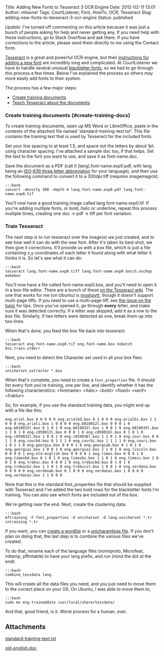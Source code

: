 Title: Adding New Fonts to Tesseract 3 OCR Engine
Date: 2012-02-11 13:01
Author: mlissner
Tags: CourtListener, Font, HowTo, OCR, Tesseract
Slug: adding-new-fonts-to-tesseract-3-ocr-engine
Status: published

*Update:* I've turned off commenting on this article because it was just
a bunch of people asking for help and never getting any. If you need
help with these instructions, go to Stack Overflow and ask there. If you
have corrections to the article, please send them directly to me using
the Contact form.

[Tesseract](http://code.google.com/p/tesseract-ocr/) is a great and
powerful OCR engine, but their [instructions for adding a new
font](http://code.google.com/p/tesseract-ocr/wiki/TrainingTesseract3)
are incredibly long and complicated. At CourtListener we have to handle
several unusual [blackletter
fonts](http://en.wikipedia.org/wiki/Blackletter), so we had to go
through this process a few times. Below I've explained the process so
others may more easily add fonts to their system.

The process has a few major steps:

-   [Create training documents](#create-training-docs)
-   [Teach Tesseract about the documents](#train-tesseract)

### Create training documents {#create-training-docs}

To create training documents, open up MS Word or LibreOffice, paste in
the contents of the attached file named 'standard-training-text.txt'.
This file contains the training text that is used by Tesseract for the
included fonts.

Set your line spacing to at least 1.5, and space out the letters by
about 1pt. using character spacing. I've attached a sample doc too, if
that helps. Set the text to the font you want to use, and save it as
font-name.doc.

Save the document as a PDF (call it [lang].font-name.exp0.pdf, with lang
being an [ISO-639 three letter
abbreviation](http://www.sil.org/iso639-3/iso-639-3_Name_Index_20120203.tab)
for your language), and then use the following command to convert it to
a 300dpi tiff (requires imagemagick):

    :::bash
    convert -density 300 -depth 4 lang.font-name.exp0.pdf lang.font-name.exp0.tif

You'll now have a good training image called lang.font-name.exp0.tif. If
you're adding multiple fonts, or bold, italic or underline, repeat this
process multiple times, creating one doc → pdf → tiff per font
variation.

### Train Tesseract

The next step is to run tesseract over the image(s) we just created, and
to see how well it can do with the new font. After it's taken its best
shot, we then give it corrections. It'll provide us with a box file,
which is just a file containing x,y coordinates of each letter it found
along with what letter it thinks it is. So let's see what it can do:

    :::bash
    tesseract lang.font-name.exp0.tiff lang.font-name.exp0 batch.nochop makebox

You'll now have a file called font-name.exp0.box, and you'll need to
open it in a box-file editor. There are a bunch of these [on the
Tesseract
wiki](http://code.google.com/p/tesseract-ocr/wiki/TrainingTesseract3#Box_File_Editors).
The one that works for me (on Ubuntu) is
[moshpytt](http://code.google.com/p/moshpytt/), though it doesn't
support multi-page tiffs. If you need to use a multi-page tiff, see [the
issue on the
topic](http://code.google.com/p/moshpytt/issues/detail?id=2) for tips.
Once you've opened it, go through **every** letter, and make sure it was
detected correctly. If a letter was skipped, add it as a row to the box
file. Similarly, if two letters were detected as one, break them up into
two lines.

When that's done, you feed the box file back into tesseract:

    :::bash
    tesseract eng.font-name.exp0.tif eng.font-name.box nobatch box.train.stderr

Next, you need to detect the Character set used in all your box files:

    :::bash
    unicharset_extractor *.box

When that's complete, you need to create a `font_properties` file. It
should list every font you're training, one per line, and identify
whether it has the following characteristics: \<fontname\> \<italic\>
\<bold\> \<fixed\> \<serif\> \<fraktur\>

So, for example, if you use the standard training data, you might end up
with a file like this:

`eng.arial.box 0 0 0 0 0 eng.arialbd.box 0 1 0 0 0 eng.arialbi.box 1 1 0 0 0 eng.ariali.box 1 0 0 0 0 eng.b018012l.box 0 0 0 1 0 eng.b018015l.box 0 1 0 1 0 eng.b018032l.box 1 0 0 1 0 eng.b018035l.box 1 1 0 1 0 eng.c059013l.box 0 0 0 1 0 eng.c059016l.box 0 1 0 1 0 eng.c059033l.box 1 0 0 1 0 eng.c059036l.box 1 1 0 1 0 eng.cour.box 0 0 1 1 0 eng.courbd.box 0 1 1 1 0 eng.courbi.box 1 1 1 1 0 eng.couri.box 1 0 1 1 0 eng.georgia.box 0 0 0 1 0 eng.georgiab.box 0 1 0 1 0 eng.georgiai.box 1 0 0 1 0 eng.georgiaz.box 1 1 0 1 0 eng.lincoln.box 0 0 0 0 1 eng.old-english.box 0 0 0 0 1 eng.times.box 0 0 0 1 0 eng.timesbd.box 0 1 0 1 0 eng.timesbi.box 1 1 0 1 0 eng.timesi.box 1 0 0 1 0 eng.trebuc.box 0 0 0 1 0 eng.trebucbd.box 0 1 0 1 0 eng.trebucbi.box 1 1 0 1 0 eng.trebucit.box 1 0 0 1 0 eng.verdana.box 0 0 0 0 0 eng.verdanab.box 0 1 0 0 0 eng.verdanai.box 1 0 0 0 0 eng.verdanaz.box 1 1 0 0 0`

Note that this is the standard font\_properties file that should be
supplied with Tesseract and I've added the two bold rows for the
blackletter fonts I'm training. You can also see which fonts are
included out of the box.

We're getting near the end. Next, create the clustering data:

    :::bash
    mftraining -F font_properties -U unicharset -O lang.unicharset *.tr  cntraining *.tr

If you want, you can [create a
wordlist](http://code.google.com/p/tesseract-ocr/wiki/TrainingTesseract3#Dictionary_Data_(Optional))
or a [unicharambigs
file](http://code.google.com/p/tesseract-ocr/wiki/TrainingTesseract3#The_last_file_(unicharambigs)).
If you don't plan on doing that, the last step is to combine the various
files we've created.

To do that, rename each of the language files (normproto, Microfeat,
inttemp, pffmtable) to have your lang prefix, and run (mind the dot at
the end):

    :::bash
    combine_tessdata lang.

This will create all the data files you need, and you just need to move
them to the correct place on your OS. On Ubuntu, I was able to move them
to;

    :::bash
    sudo mv eng.traineddata /usr/local/share/tessdata/

And that, good friend, is it. Worst process for a human, ever.

## Attachments

[standard-training-text.txt]({filename}/txt/standard-training-text.txt)

[old-english.doc]({filename}/doc/old-english.doc)


